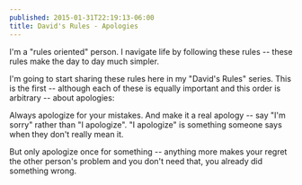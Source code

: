```yaml
---
published: 2015-01-31T22:19:13-06:00
title: David's Rules - Apologies
---
```

I'm a "rules oriented" person. I navigate life by following these rules -- these rules make the day to day much simpler.

I'm going to start sharing these rules here in my "David's Rules" series. This is the first -- although each of these is equally important and this order is arbitrary -- about apologies:

Always apologize for your mistakes. And make it a real apology -- say "I'm sorry" rather than "I apologize". "I apologize" is something someone says when they don't really mean it.

But only apologize once for something -- anything more makes your regret the other person's problem and you don't need that, you already did something wrong.